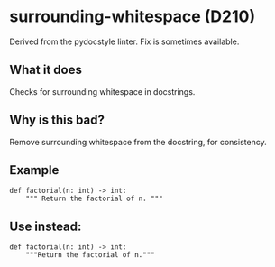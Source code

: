 # surrounding-whitespace (D210)
Derived from the pydocstyle linter.
Fix is sometimes available.
## What it does
Checks for surrounding whitespace in docstrings.
## Why is this bad?
Remove surrounding whitespace from the docstring, for consistency.
## Example
```
def factorial(n: int) -> int:
    """ Return the factorial of n. """
```
## Use instead:
```
def factorial(n: int) -> int:
    """Return the factorial of n."""
```